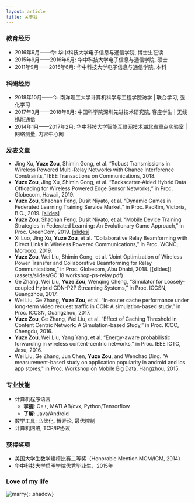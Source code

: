 ```yaml
---
layout: article
title: 关于我
---
```


### 教育经历

- 2016年9月——今: 华中科技大学电子信息与通信学院, 博士生在读
- 2015年9月——2016年6月: 华中科技大学电子信息与通信学院, 硕士
- 2011年9月——2015年6月: 华中科技大学电子信息与通信学院, 本科

### 科研经历

- 2018年10月——今: 南洋理工大学计算机科学与工程学院访学 \| 联合学习, 强化学习
- 2017年3月——2018年8月: 中国科学院深圳先进技术研究院, 客座学生 \| 无线携能通信
- 2014年1月——2017年2月: 华中科技大学智能互联网技术湖北省重点实验室 \| 网络测量, 内容中心网

### 发表文章

- Jing Xu, **Yuze Zou**, Shimin Gong, et al. “Robust Transmissions in Wireless Powered Multi-Relay Networks with Chance Interference Constraints,” IEEE Transactions on Communications, 2018.
- **Yuze Zou**, Jing Xu, Shimin Gong, et al. “Backscatter-Aided Hybrid Data Offloading for Wireless Powered Edge Sensor Networks,” in Proc. Globecom, Hawaii, 2019.    
- **Yuze Zou**, Shaohan Feng, Dusit Niyato, et al. “Dynamic Games in Federated Learning Training Service Market,” in Proc. PacRim, Victoria, B.C., 2019. [\[slides\]](assets/slides/PacRim'19-dynamic-games.pdf)  
- **Yuze Zou**, Shaohan Feng, Dusit Niyato, et al. “Mobile Device Training Strategies in Federated Learning: An Evolutionary Game Approach,” in Proc. GreenCom, 2019. [\[slides\]](assets/slides/GreenCom'19-evolutionary-game.pdf)  
- Xi Luo, Jing Xu, **Yuze Zou**, et al. “Collaborative Relay Beamforming with Direct Links in Wireless Powered Communications,” in Proc. WCNC, Morocco, 2019.  
- **Yuze Zou**, Wei Liu, Shimin Gong, et al. “Joint Optimization of Wireless Power Transfer and Collaborative Beamforming for Relay Communications,” in Proc. Globecom, Abu Dhabi, 2018. [\[slides\]](assets/slides/GC'18 workshop-ps-relay.pdf)  
- Ge Zhang, Wei Liu, **Yuze Zou**, Wenqing Cheng, “Simulator for Loosely-coupled Hybrid CDN-P2P Streaming Systems,” in Proc. ICCSN, Guangzhou, 2017.  
- Wei Liu, Ge Zhang, **Yuze Zou**, et al. “In-router cache performance under long-term video request traffic in CCN: A simulation-based study,” in Proc. ICCSN, Guangzhou, 2017.  
- **Yuze Zou**, Ge Zhang, Wei Liu, et al. “Effect of Caching Threshold in Content Centric Network: A Simulation-based Study,” in Proc. ICCC, Chengdu, 2016.  
- **Yuze Zou**, Wei Liu, Yang Yang, et al. “Energy-aware probabilistic forwarding in wireless content-centric networks,” in Proc. IEEE ICTC, Jesu, 2016.  
- Wei Liu, Ge Zhang, Jun Chen, **Yuze Zou**, and Wenchao Ding. "A measurement-based study on application popularity in android and ios app stores," in Proc. Workshop on Mobile Big Data, Hangzhou, 2015.  

### 专业技能

- 计算机程序语言
	- **掌握**: C++, MATLAB/cvx, Python/Tensorflow
	- **了解**: Java/Android
- 数学工具: 凸优化, 博弈论, 最优控制
- 计算机网络, TCP/IP协议

### 获得奖项

- 美国大学生数学建模比赛二等奖（Honorable Mention MCM/ICM, 2014）  
- 华中科技大学启明学院优秀毕业生，2015年

### Love of my life

![marry](https://user-images.githubusercontent.com/16682999/63209475-d2ff5900-c113-11e9-9fe2-a7535cafa22c.JPG){: .shadow}